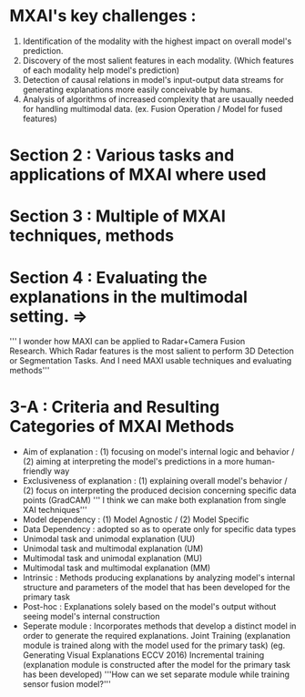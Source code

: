 # MXAI's key challenges : 
1. Identification of the modality with the highest impact on overall model's prediction.
2. Discovery of the most salient features in each modality. (Which features of each modality help model's prediction)
3. Detection of causal relations in model's input-output data streams for generating explanations more easily conceivable by humans. 
4. Analysis of algorithms of increased complexity that are usaually needed for handling multimodal data. (ex. Fusion Operation / Model for fused features)

# Section 2 : Various tasks and applications of MXAI where used
# Section 3 : Multiple of MXAI techniques, methods
# Section 4 : Evaluating the explanations in the multimodal setting. => 

''' I wonder how MAXI can be applied to Radar+Camera Fusion Research. Which Radar features is the most salient to perform 3D Detection or Segmentation Tasks. 
And I need MAXI usable techniques and evaluating methods'''

# 3-A : Criteria and Resulting Categories of MXAI Methods
* Aim of explanation : (1) focusing on model's internal logic and behavior / (2) aiming at interpreting the model's predictions in a more human-friendly way
* Exclusiveness of explanation : (1) explaining overall model's behavior / (2) focus on interpreting the produced decision concerning specific data points (GradCAM)
''' I think we can make both explanation from single XAI techniques'''
* Model dependency : (1) Model Agnostic / (2) Model Specific
* Data Dependency : adopted so as to operate only for specific data types
* Unimodal task and unimodal explanation (UU) 
* Unimodal task and multimodal explanation (UM)
* Multimodal task and unimodal explanation (MU)
* Multimodal task and multimodal explanation (MM)
* Intrinsic : Methods producing explanations by analyzing model's internal structure and parameters of the model that has been developed for the primary task
* Post-hoc : Explanations solely based on the model's output without seeing model's internal construction
* Seperate module : Incorporates methods that develop a distinct model in order to generate the required explanations. 
Joint Training (explanation module is trained along with the model used for the primary task) (eg. Generating Visual Explanations ECCV 2016)
Incremental training (explanation module is constructed after the model for the primary task has been developed) 
'''How can we set separate module while training sensor fusion model?'''
